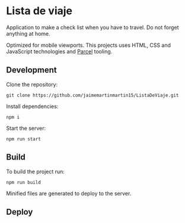 # Lista de viaje

Application to make a check list when you have to travel. Do not forget anything at home.

Optimized for mobile viewports. This projects uses HTML, CSS and JavaScript technologies and [Parcel](https://parceljs.org/) tooling.

<!-- TODO pipeline badge -->

## Development

Clone the repository:

```text
git clone https://github.com/jaimemartinmartin15/ListaDeViaje.git
```

Install dependencies:

```text
npm i
```

Start the server:

```text
npm run start
```

## Build

To build the project run:

```text
npm run build
```

Minified files are generated to deploy to the server.

## Deploy

<!-- TODO -->
